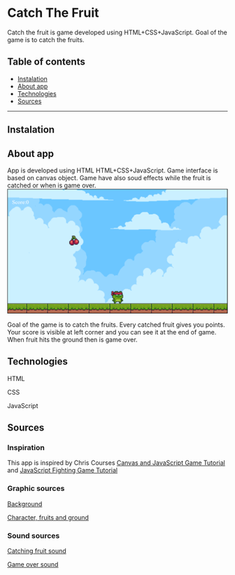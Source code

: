# Catch The Fruit
Catch the fruit is game developed using HTML+CSS+JavaScript.
Goal of the game is to catch the fruits. 
## Table of contents
* [Instalation](#Instalation)
* [About app](#About-app)
* [Technologies](#Technologies)
* [Sources](#Sources)

---
## Instalation
## About app
App is developed using HTML HTML+CSS+JavaScript. Game interface is based on canvas object.
Game have also soud effects while the fruit is catched or when is game over.
![The game](https://github.com/JELCZU/Catch-The-Fruit/blob/master/img/The%20game.PNG) 

Goal of the game is to catch the fruits. 
Every catched fruit gives you points. 
Your score is visible at left corner and you can see it at the end of game. 
When fruit hits the ground then is game over.
## Technologies
HTML

CSS

JavaScript
## Sources
### Inspiration
This app is inspired by Chris Courses [Canvas and JavaScript Game Tutorial](https://www.youtube.com/watch?v=eI9idPTT0c4&t=1963s) 
and [JavaScript Fighting Game Tutorial](https://www.youtube.com/watch?v=vyqbNFMDRGQ&t=7620s) 
### Graphic sources
[Background](https://anokolisa.itch.io/basic-140-tiles-grassland-and-mines) 

[Character, fruits and ground](https://pixelfrog-assets.itch.io/pixel-adventure-1) 
### Sound sources
[Catching fruit sound](https://www.youtube.com/watch?v=mQSmVZU5EL4) 

[Game over sound](https://www.youtube.com/watch?v=jAIlKqL3nHo) 
